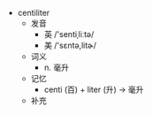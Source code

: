 - centiliter
  - 发音
    - 英 /'sentiˌliːtə/
    - 美 /'sɛntə,litɚ/
  - 词义
    - n. 毫升
  - 记忆
    - centi (百) + liter (升) → 毫升
  - 补充